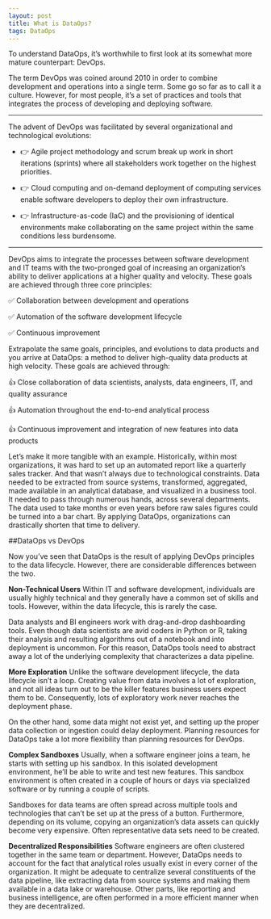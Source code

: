 ```yaml
---
layout: post
title: What is DataOps?
tags: DataOps
---
```


To understand DataOps, it’s worthwhile to first look at its somewhat more mature counterpart: DevOps.

The term DevOps was coined around 2010 in order to combine development and operations into a single term. Some go so far as to call it a culture. However, for most people, it’s a set of practices and tools that integrates the process of developing and deploying software.

---

The advent of DevOps was facilitated by several organizational and technological evolutions:

  - :point_right: Agile project methodology and scrum break up work in short iterations (sprints) where all stakeholders work together on the highest priorities.

  - :point_right: Cloud computing and on-demand deployment of computing services enable software developers to deploy their own infrastructure.

  - :point_right: Infrastructure-as-code (IaC) and the provisioning of identical environments make collaborating on the same project within the same conditions less burdensome.

---

DevOps aims to integrate the processes between software development and IT teams with the two-pronged goal of increasing an organization’s ability to deliver applications at a higher quality and velocity. These goals are achieved through three core principles:

  :white_check_mark: Collaboration between development and operations

  :white_check_mark: Automation of the software development lifecycle

  :white_check_mark: Continuous improvement

Extrapolate the same goals, principles, and evolutions to data products and you arrive at DataOps: a method to deliver high-quality data products at high velocity. These goals are achieved through:

  :+1: Close collaboration of data scientists, analysts, data engineers, IT, and quality assurance

  :+1: Automation throughout the end-to-end analytical process

  :+1: Continuous improvement and integration of new features into data products

Let’s make it more tangible with an example. Historically, within most organizations, it was hard to set up an automated report like a quarterly sales tracker. And that wasn’t always due to technological constraints. Data needed to be extracted from source systems, transformed, aggregated, made available in an analytical database, and visualized in a business tool. It needed to pass through numerous hands, across several departments. The data used to take months or even years before raw sales figures could be turned into a bar chart. By applying DataOps, organizations can drastically shorten that time to delivery.

##DataOps vs DevOps

Now you’ve seen that DataOps is the result of applying DevOps principles to the data lifecycle. However, there are considerable differences between the two.

**Non-Technical Users**
Within IT and software development, individuals are usually highly technical and they generally have a common set of skills and tools. However, within the data lifecycle, this is rarely the case.

Data analysts and BI engineers work with drag-and-drop dashboarding tools. Even though data scientists are avid coders in Python or R, taking their analysis and resulting algorithms out of a notebook and into deployment is uncommon. For this reason, DataOps tools need to abstract away a lot of the underlying complexity that characterizes a data pipeline.

**More Exploration**
Unlike the software development lifecycle, the data lifecycle isn’t a loop. Creating value from data involves a lot of exploration, and not all ideas turn out to be the killer features business users expect them to be. Consequently, lots of exploratory work never reaches the deployment phase.

On the other hand, some data might not exist yet, and setting up the proper data collection or ingestion could delay deployment. Planning resources for DataOps take a lot more flexibility than planning resources for DevOps.

**Complex Sandboxes**
Usually, when a software engineer joins a team, he starts with setting up his sandbox. In this isolated development environment, he’ll be able to write and test new features. This sandbox environment is often created in a couple of hours or days via specialized software or by running a couple of scripts.

Sandboxes for data teams are often spread across multiple tools and technologies that can’t be set up at the press of a button. Furthermore, depending on its volume, copying an organization’s data assets can quickly become very expensive. Often representative data sets need to be created.

**Decentralized Responsibilities**
Software engineers are often clustered together in the same team or department. However, DataOps needs to account for the fact that analytical roles usually exist in every corner of the organization. It might be adequate to centralize several constituents of the data pipeline, like extracting data from source systems and making them available in a data lake or warehouse. Other parts, like reporting and business intelligence, are often performed in a more efficient manner when they are decentralized.

